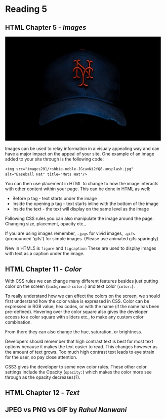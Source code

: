 # Reading 5

## HTML Chapter 5 - ***Images***
<img src="images201/robbie-noble-JGcaxNi2fQ8-unsplash.jpg" alt="Baseball Hat" title="Mets Hat by Robbie Noble"/>

Images can be used to relay information in a visualy appealing way and can have a major impact on the appeal of your site. One example of an image added to your site through is the following code:

`<img src="images201/robbie-noble-JGcaxNi2fQ8-unsplash.jpg" alt="Baseball Hat" title="Mets Hat"/>`

You can then use placement in HTML to change to how the image interacts with other content within your page. This can be done in HTML as well:

- Before p tag - text starts under the image
- Inside the opening p tag - text starts inline with the bottom of the image
- Inside the text - the text will display on the same level as the image

Following CSS rules you can also manipulate the image around the page. Changing size, placement, opacity etc.,

If you are using images remember, `.jpgs` for vivid images, `.gifs` (pronounced 'gifs') for simple images. (Please use animated gifs sparingly)

New in HTML5 is `figure` and `figcaption` These are used to display images with text as a caption under the image. 

## HTML Chapter 11 - ***Color***

With CSS rules we can change many different features besides just putting color on the screen (`background-color:`) and text color (`color:`). 

To really understand how we can effect the colors on the screen, we should first understand how the color value is expressed in CSS. Color can be expressed in RGB value, hex codes, or with the name (if the name has been pre-defined). Hovering over the color square also gives the developer access to a color square with sliders etc., to make any custom color combination.

From there they can also change the hue, saturation, or brightness.

Developers should remember that high contrast text is best for most text options because it makes the text easier to read. This changes however as the amount of text grows. Too much high contrast text leads to eye strain for the user, so pay close attention.

CSS3 gives the developer to some new color rules. These other color settings include the Opacity (`opacity:`) which makes the color more see through as the opacity decreases(?).

## HTML Chapter 12 - ***Text***



## JPEG vs PNG vs GIF by *Rahul Nanwani*


